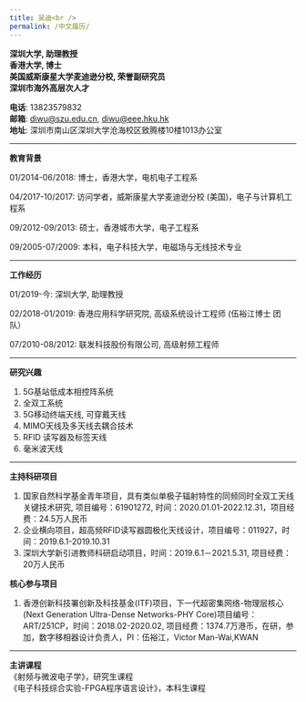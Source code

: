 ```yaml
---
title: 吴迪<br />
permalink: /中文履历/
---
```


**深圳大学, 助理教授**<br />
**香港大学, 博士**<br />
**美国威斯康星大学麦迪逊分校, 荣誉副研究员**<br />
**深圳市海外高层次人才**<br />  

**电话**: 13823579832 <br /> 
**邮箱**: diwu@szu.edu.cn, diwu@eee.hku.hk<br /> 
**地址**: 深圳市南山区深圳大学沧海校区致腾楼10楼1013办公室<br />     

***
**教育背景**

01/2014-06/2018:  博士，香港大学，电机电子工程系<br />	
	 
04/2017-10/2017:  访问学者，威斯康星大学麦迪逊分校 (美国)，电子与计算机工程系<br /> 
      
09/2012-09/2013:  硕士，香港城市大学，电子工程系<br />  
                  	                                                   
09/2005-07/2009:  本科，电子科技大学，电磁场与无线技术专业<br />

***
**工作经历**  

01/2019-今: 深圳大学,  助理教授<br /> 

02/2018-01/2019: 香港应用科学研究院,  高级系统设计工程师 (伍裕江博士 团队）<br />

07/2010-08/2012: 联发科技股份有限公司,  高级射频工程师<br />

***
**研究兴趣**

1. 5G基站低成本相控阵系统                                                     
2. 全双工系统
3. 5G移动终端天线, 可穿戴天线
4. MIMO天线及多天线去耦合技术
5. RFID 读写器及标签天线
6. 毫米波天线<br />

***
**主持科研项目** <br /> 
1. 国家自然科学基金青年项目，具有类似单极子辐射特性的同频同时全双工天线关键技术研究, 项目编号：61901272, 时间：2020.01.01-2022.12.31，项目经费：24.5万人民币 <br />
2. 企业横向项目，超高频RFID读写器圆极化天线设计，项目编号：011927，时间：2019.6.1-2019.10.31 <br />
3. 深圳大学新引进教师科研启动项目，时间：2019.6.1－2021.5.31, 项目经费： 20万人民币<br />

**核心参与项目** <br /> 
1. 香港创新科技署创新及科技基金(ITF)项目，下一代超密集网络-物理层核心(Next Generation Ultra-Dense Networks-PHY Core)项目编号：ART/251CP，时间：2018.02-2020.02, 项目经费：1374.7万港币，在研，参加，数字移相器设计负责人，PI：伍裕江，Victor Man-Wai,KWAN

***
**主讲课程** <br /> 
《射频与微波电子学》，研究生课程 <br />
《电子科技综合实验-FPGA程序语言设计》，本科生课程 <br />

